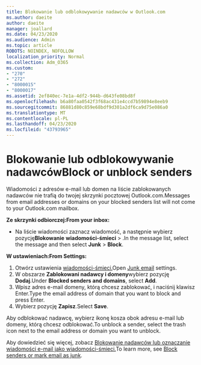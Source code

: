 ```yaml
---
title: Blokowanie lub odblokowywanie nadawców w Outlook.com
ms.author: daeite
author: daeite
manager: joallard
ms.date: 04/23/2020
ms.audience: Admin
ms.topic: article
ROBOTS: NOINDEX, NOFOLLOW
localization_priority: Normal
ms.collection: Adm_O365
ms.custom:
- "270"
- "272"
- "8000015"
- "8000017"
ms.assetid: 2ef840ec-7e1a-4df2-944b-d643fe08bd8f
ms.openlocfilehash: b6a80faa0542f3f68ac431e4ccd7b59894e8eeb9
ms.sourcegitcommit: 86881d80c859e68bdf9d301a2df6ca9d75e086a0
ms.translationtype: MT
ms.contentlocale: pl-PL
ms.lasthandoff: 04/23/2020
ms.locfileid: "43793965"
---
```

# <a name="block-or-unblock-senders"></a><span data-ttu-id="9f216-102">Blokowanie lub odblokowywanie nadawców</span><span class="sxs-lookup"><span data-stu-id="9f216-102">Block or unblock senders</span></span>

<span data-ttu-id="9f216-103">Wiadomości z adresów e-mail lub domen na liście zablokowanych nadawców nie trafią do twojej skrzynki pocztowej Outlook.com.</span><span class="sxs-lookup"><span data-stu-id="9f216-103">Messages from email addresses or domains on your blocked senders list will not come to your Outlook.com mailbox.</span></span>

<span data-ttu-id="9f216-104">**Ze skrzynki odbiorczej:**</span><span class="sxs-lookup"><span data-stu-id="9f216-104">**From your inbox:**</span></span>

- <span data-ttu-id="9f216-105">Na liście wiadomości zaznacz wiadomość, a następnie wybierz pozycję**Blokowanie** **wiadomości-śmieci** > .</span><span class="sxs-lookup"><span data-stu-id="9f216-105">In the message list, select the message and then select **Junk** > **Block**.</span></span>

<span data-ttu-id="9f216-106">**W ustawieniach:**</span><span class="sxs-lookup"><span data-stu-id="9f216-106">**From Settings:**</span></span>

1. <span data-ttu-id="9f216-107">Otwórz ustawienia [wiadomości-śmieci.](https://outlook.live.com/mail/options/mail/junkEmail)</span><span class="sxs-lookup"><span data-stu-id="9f216-107">Open [Junk email](https://outlook.live.com/mail/options/mail/junkEmail) settings.</span></span>
2. <span data-ttu-id="9f216-108">W obszarze **Zablokowani nadawcy i domeny**wybierz pozycję **Dodaj**.</span><span class="sxs-lookup"><span data-stu-id="9f216-108">Under **Blocked senders and domains**, select **Add**.</span></span>
3. <span data-ttu-id="9f216-109">Wpisz adres e-mail domeny, którą chcesz zablokować, i naciśnij klawisz Enter.</span><span class="sxs-lookup"><span data-stu-id="9f216-109">Type the email address of domain that you want to block and press Enter.</span></span>
4. <span data-ttu-id="9f216-110">Wybierz pozycję **Zapisz**.</span><span class="sxs-lookup"><span data-stu-id="9f216-110">Select **Save**.</span></span>

<span data-ttu-id="9f216-111">Aby odblokować nadawcę, wybierz ikonę kosza obok adresu e-mail lub domeny, którą chcesz odblokować.</span><span class="sxs-lookup"><span data-stu-id="9f216-111">To unblock a sender, select the trash icon next to the email address or domain you want to unblock.</span></span>

<span data-ttu-id="9f216-112">Aby dowiedzieć się więcej, zobacz [Blokowanie nadawców lub oznaczanie wiadomości e-mail jako wiadomości-śmieci.](https://support.office.com/article/a3ece97b-82f8-4a5e-9ac3-e92fa6427ae4?wt.mc_id=Office_Outlook_com_Alchemy)</span><span class="sxs-lookup"><span data-stu-id="9f216-112">To learn more, see [Block senders or mark email as junk](https://support.office.com/article/a3ece97b-82f8-4a5e-9ac3-e92fa6427ae4?wt.mc_id=Office_Outlook_com_Alchemy).</span></span>
